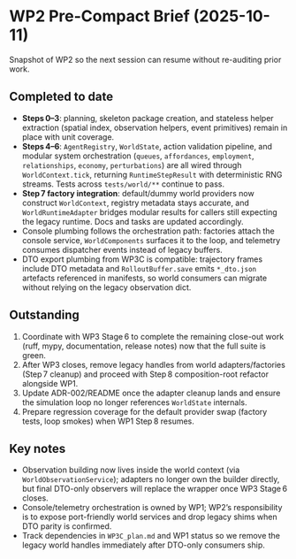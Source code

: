 # WP2 Pre-Compact Brief (2025-10-11)

Snapshot of WP2 so the next session can resume without re-auditing prior work.

## Completed to date
- **Steps 0–3**: planning, skeleton package creation, and stateless helper extraction (spatial index, observation helpers, event primitives) remain in place with unit coverage.
- **Steps 4–6**: `AgentRegistry`, `WorldState`, action validation pipeline, and modular system orchestration (`queues`, `affordances`, `employment`, `relationships`, `economy`, `perturbations`) are all wired through `WorldContext.tick`, returning `RuntimeStepResult` with deterministic RNG streams. Tests across `tests/world/**` continue to pass.
- **Step 7 factory integration**: default/dummy world providers now construct `WorldContext`, registry metadata stays accurate, and `WorldRuntimeAdapter` bridges modular results for callers still expecting the legacy runtime. Docs and tasks are updated accordingly.
- Console plumbing follows the orchestration path: factories attach the console service, `WorldComponents` surfaces it to the loop, and telemetry consumes dispatcher events instead of legacy buffers.
- DTO export plumbing from WP3C is compatible: trajectory frames include DTO metadata and `RolloutBuffer.save` emits `*_dto.json` artefacts referenced in manifests, so world consumers can migrate without relying on the legacy observation dict.

## Outstanding
1. Coordinate with WP3 Stage 6 to complete the remaining close-out work (ruff, mypy, documentation, release notes) now that the full suite is green.
2. After WP3 closes, remove legacy handles from world adapters/factories (Step 7 cleanup) and proceed with Step 8 composition-root refactor alongside WP1.
3. Update ADR-002/README once the adapter cleanup lands and ensure the simulation loop no longer references `WorldState` internals.
4. Prepare regression coverage for the default provider swap (factory tests, loop smokes) when WP1 Step 8 resumes.

## Key notes
- Observation building now lives inside the world context (via
  `WorldObservationService`); adapters no longer own the builder directly, but
  final DTO-only observers will replace the wrapper once WP3 Stage 6 closes.
- Console/telemetry orchestration is owned by WP1; WP2’s responsibility is to expose port-friendly world services and drop legacy shims when DTO parity is confirmed.
- Track dependencies in `WP3C_plan.md` and WP1 status so we remove the legacy world handles immediately after DTO-only consumers ship.
